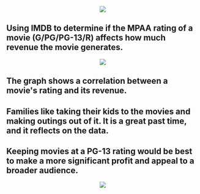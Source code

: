 <p align = "center"> 
  <img src = "https://github.com/Luz-Dobbins/Movie-Database/assets/123646377/cb2d6f4b-7ec6-470e-ad91-22d4fd2306c3.png">
</p>

## Using IMDB to determine if the MPAA rating of a movie (G/PG/PG-13/R) affects how much revenue the movie generates.

<p align = "center"> 
  <img src = "https://github.com/Luz-Dobbins/Movie-Database/assets/123646377/3e6c4f85-1943-45ce-bb9f-3df11ae36442.png">
</p>

## The graph shows a correlation between a movie's rating and its revenue.
## Families like taking their kids to the movies and making outings out of it. It is a great past time, and it reflects on the data.

## Keeping movies at a PG-13 rating would be best to make a more significant profit and appeal to a broader audience. 

<p align = "center"> 
  <img src = "https://github.com/Luz-Dobbins/Movie-Database/assets/123646377/0aa431ca-57da-424e-bcb5-f288113aedb9.png">
</p>
